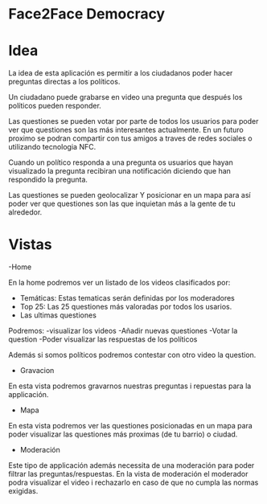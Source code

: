 Face2Face Democracy
===================

Idea
====

La idea de esta aplicación es permitir a los ciudadanos poder hacer preguntas directas 
a los políticos.

Un ciudadano puede grabarse en video una pregunta que después los políticos pueden 
responder. 

Las questiones se pueden votar por parte de todos los usuarios para poder ver que 
questiones son las más interesantes actualmente. En un futuro proximo se podran compartir 
con tus amigos a traves de redes sociales o utilizando tecnologia NFC.

Cuando un político responda a una pregunta os usuarios que hayan visualizado la pregunta 
recibiran una notificación diciendo que han respondido la pregunta.

Las questiones se pueden geolocalizar Y posicionar en un mapa para así poder ver que 
questiones son las que inquietan más a la gente de tu alrededor.


Vistas
======

-Home

En la home podremos ver un listado de los videos clasificados por:

- Temáticas: Estas tematicas serán definidas por los moderadores
- Top 25: Las 25 questiones más valoradas por todos los usarios.
- Las ultimas questiones

Podremos:
	-visualizar los videos
	-Añadir nuevas questiones
	-Votar la question 
	-Poder visualizar las respuestas de los políticos
	
Además si somos políticos podremos contestar con otro video la question.

- Gravacion

En esta vista podremos gravarnos nuestras preguntas i repuestas para la applicación.

- Mapa

En esta vista podremos ver las questiones posicionadas en un mapa para poder visualizar
las questiones más proximas (de tu barrio) o ciudad.

- Moderación

Este tipo de applicación además necessita de una moderación para poder filtrar las 
preguntas/respuestas. En la vista de moderación el moderador podra visualizar el video i 
rechazarlo en caso de que no cumpla las normas exigidas.